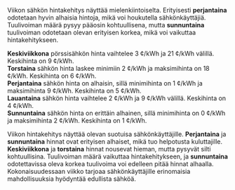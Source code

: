 Viikon sähkön hintakehitys näyttää mielenkiintoiselta. Erityisesti **perjantaina** odotetaan hyvin alhaisia hintoja, mikä voi houkutella sähkönkäyttäjiä. Tuulivoiman määrä pysyy pääosin kohtuullisena, mutta **sunnuntaina** tuulivoiman odotetaan olevan erityisen korkea, mikä voi vaikuttaa hintakehitykseen.

**Keskiviikkona** pörssisähkön hinta vaihtelee 3 ¢/kWh ja 21 ¢/kWh välillä. Keskihinta on 9 ¢/kWh.  
**Torstaina** sähkön hinta laskee minimiin 2 ¢/kWh ja maksimihinta on 18 ¢/kWh. Keskihinta on 6 ¢/kWh.  
**Perjantaina** sähkön hinta on alhaisin, sillä minimihinta on 1 ¢/kWh ja maksimihinta 9 ¢/kWh. Keskihinta on 5 ¢/kWh.  
**Lauantaina** sähkön hinta vaihtelee 2 ¢/kWh ja 9 ¢/kWh välillä. Keskihinta on 4 ¢/kWh.  
**Sunnuntaina** sähkön hinta on erittäin alhainen, sillä minimihinta on 0 ¢/kWh ja maksimihinta 2 ¢/kWh. Keskihinta on 1 ¢/kWh.  

Viikon hintakehitys näyttää olevan suotuisa sähkönkäyttäjille. **Perjantaina** ja **sunnuntaina** hinnat ovat erityisen alhaiset, mikä tuo helpotusta kuluttajille. **Keskiviikkona** ja **torstaina** hinnat nousevat hieman, mutta pysyvät silti kohtuullisina. Tuulivoiman määrä vaikuttaa hintakehitykseen, ja **sunnuntaina** odotettavissa oleva korkea tuulivoima voi edelleen pitää hinnat alhaalla. Kokonaisuudessaan viikko tarjoaa sähkönkäyttäjille erinomaisia mahdollisuuksia hyödyntää edullista sähköä.